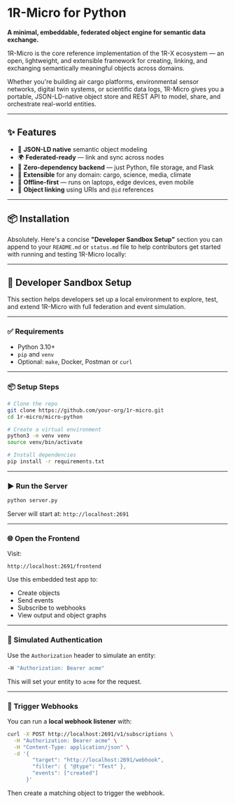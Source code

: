 # 1R-Micro for Python

**A minimal, embeddable, federated object engine for semantic data exchange.**

1R-Micro is the core reference implementation of the 1R-X ecosystem — an open, lightweight, and extensible framework for creating, linking, and exchanging semantically meaningful objects across domains.

Whether you're building air cargo platforms, environmental sensor networks, digital twin systems, or scientific data logs, 1R-Micro gives you a portable, JSON-LD-native object store and REST API to model, share, and orchestrate real-world entities.

---

## ✨ Features

* 🧠 **JSON-LD native** semantic object modeling
* 🌍 **Federated-ready** — link and sync across nodes
* 🧱 **Zero-dependency backend** — just Python, file storage, and Flask
* 🚀 **Extensible** for any domain: cargo, science, media, climate
* 📡 **Offline-first** — runs on laptops, edge devices, even mobile
* 🔗 **Object linking** using URIs and `@id` references

---

## 📦 Installation

Absolutely. Here's a concise **"Developer Sandbox Setup"** section you can append to your `README.md` or `status.md` file to help contributors get started with running and testing 1R-Micro locally:

---

## 🧪 Developer Sandbox Setup

This section helps developers set up a local environment to explore, test, and extend 1R-Micro with full federation and event simulation.

---

### ✅ Requirements

* Python 3.10+
* `pip` and `venv`
* Optional: `make`, Docker, Postman or `curl`

---

### 📦 Setup Steps

```bash
# Clone the repo
git clone https://github.com/your-org/1r-micro.git
cd 1r-micro/micro-python

# Create a virtual environment
python3 -m venv venv
source venv/bin/activate

# Install dependencies
pip install -r requirements.txt
```

---

### ▶️ Run the Server

```bash
python server.py
```

Server will start at:
`http://localhost:2691`

---

### 🌐 Open the Frontend

Visit:

```
http://localhost:2691/frontend
```

Use this embedded test app to:

* Create objects
* Send events
* Subscribe to webhooks
* View output and object graphs

---

### 🧪 Simulated Authentication

Use the `Authorization` header to simulate an entity:

```bash
-H "Authorization: Bearer acme"
```

This will set your entity to `acme` for the request.

---

### 🧲 Trigger Webhooks

You can run a **local webhook listener** with:

```bash
curl -X POST http://localhost:2691/v1/subscriptions \
  -H "Authorization: Bearer acme" \
  -H "Content-Type: application/json" \
  -d '{
        "target": "http://localhost:2691/webhook",
        "filter": { "@type": "Test" },
        "events": ["created"]
      }'
```

Then create a matching object to trigger the webhook.


